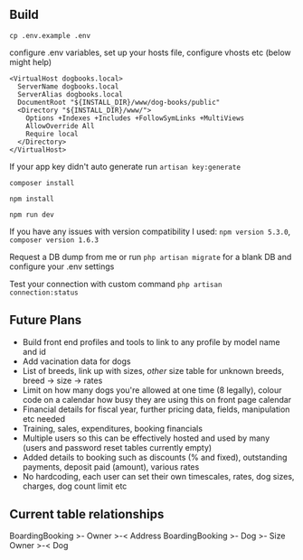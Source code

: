 ## Build
    cp .env.example .env

configure .env variables, set up your hosts file, configure vhosts etc (below might help)

    <VirtualHost dogbooks.local>
      ServerName dogbooks.local
      ServerAlias dogbooks.local
      DocumentRoot "${INSTALL_DIR}/www/dog-books/public"
      <Directory "${INSTALL_DIR}/www/">
        Options +Indexes +Includes +FollowSymLinks +MultiViews
        AllowOverride All
        Require local
      </Directory>
    </VirtualHost>

If your app key didn't auto generate run `artisan key:generate`

    composer install

    npm install

    npm run dev

If you have any issues with version compatibility I used: `npm version 5.3.0`, `composer version 1.6.3`

Request a DB dump from me or run `php artisan migrate` for a blank DB and configure your .env settings

Test your connection with custom command `php artisan connection:status`


## Future Plans

* Build front end profiles and tools to link to any profile by model name and id
* Add vacination data for dogs
* List of breeds, link up with sizes, *other* size table for unknown breeds, breed -> size -> rates
* Limit on how many dogs you're allowed at one time (8 legally), colour code on a calendar how busy they are using this on front page calendar
* Financial details for fiscal year, further pricing data, fields, manipulation etc needed
* Training, sales, expenditures, booking financials
* Multiple users so this can be effectively hosted and used by many (users and password reset tables currently empty)
* Added details to booking such as discounts (% and fixed), outstanding payments, deposit paid (amount), various rates
* No hardcoding, each user can set their own timescales, rates, dog sizes, charges, dog count limit etc

## Current table relationships

BoardingBooking >- Owner >-< Address
BoardingBooking >- Dog >- Size
Owner >-< Dog
